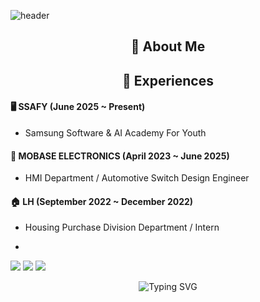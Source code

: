 ![header](https://capsule-render.vercel.app/api?type=venom&color=timeGradient&height=150&section=header&text=Hello%20!%20😆%20I'm%20Ahyeon&fontColor=333333&fontAlignY=40&fontSize=40&desc=Embedded%20Engineer%20%7C%20Learner&descSize=20&descAlign=70&descAlignY=65&fontShadow=true)

<h2 align="center"> 🔎 About Me</h2>




<h2 align="center">📑 Experiences</h2>

#### 🖥️ SSAFY (June 2025 ~ Present)
- Samsung Software & AI Academy For Youth

#### 🚗 MOBASE ELECTRONICS (April 2023 ~ June 2025)
- HMI Department / Automotive Switch Design Engineer 

#### 🏠 LH (September 2022 ~ December 2022)
- Housing Purchase Division Department / Intern

- 
<img src="https://img.shields.io/badge/Python-3776AB?style=flat-square&logo=Python&logoColor=white"/> <img src="https://img.shields.io/badge/apple-000000?style=flat-square&logo=apple&logoColor=white"/> <img src="https://img.shields.io/badge/OpenAI-412991?style=flat-square&logo=OpenAI&logoColor=white"/>

<p align="center">
  <img src="https://readme-typing-svg.demolab.com/?font=Fira+Code&pause=800&color=00BC8C&center=true&vCenter=true&width=460&lines=Thanks+for+reading!+%F0%9F%9A%80" alt="Typing SVG" />
</p>


